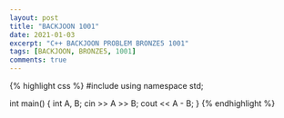 ```yaml
---
layout: post
title: "BACKJOON 1001"
date: 2021-01-03
excerpt: "C++ BACKJOON PROBLEM BRONZE5 1001"
tags: [BACKJOON, BRONZE5, 1001]
comments: true
---
```


{% highlight css %} 
#include <iostream>
using namespace std;

int main()
{
	int A, B;
	cin >> A >> B;
	cout << A - B;
}
{% endhighlight %}

